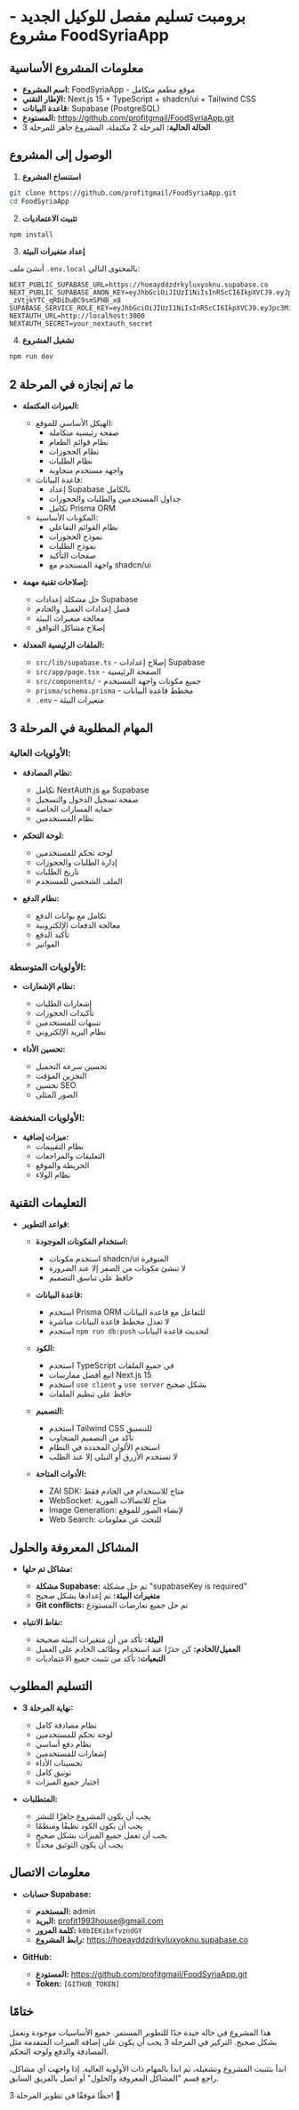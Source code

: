 # برومبت تسليم مفصل للوكيل الجديد - مشروع FoodSyriaApp

## معلومات المشروع الأساسية

* **اسم المشروع:** FoodSyriaApp - موقع مطعم متكامل
* **الإطار التقني:** Next.js 15 + TypeScript + shadcn/ui + Tailwind CSS
* **قاعدة البيانات:** Supabase (PostgreSQL)
* **المستودع:** https://github.com/profitgmail/FoodSyriaApp.git
* **الحالة الحالية:** المرحلة 2 مكتملة، المشروع جاهز للمرحلة 3

## الوصول إلى المشروع

1. **استنساخ المشروع**

```bash
git clone https://github.com/profitgmail/FoodSyriaApp.git
cd FoodSyriaApp
```

2. **تثبيت الاعتماديات**

```bash
npm install
```

3. **إعداد متغيرات البيئة**

أنشئ ملف `.env.local` بالمحتوى التالي:

```
NEXT_PUBLIC_SUPABASE_URL=https://hoeayddzdrkyluxyoknu.supabase.co
NEXT_PUBLIC_SUPABASE_ANON_KEY=eyJhbGciOiJIUzI1NiIsInR5cCI6IkpXVCJ9.eyJpc3MiOiJzdXBhYmFzZSIsInJlZiI6ImhvZWF5ZGR6ZHJreWx1eHlva251Iiwicm9sZSI6ImFub24iLCJpYXQiOjE3NTU3NzkxMzgsImV4cCI6MjA3MTM1NTEzOH0.1DQv_neLogOYvt-_zVtjkYTC_qRDiDuBC9smSPHB_x8
SUPABASE_SERVICE_ROLE_KEY=eyJhbGciOiJIUzI1NiIsInR5cCI6IkpXVCJ9.eyJpc3MiOiJzdXBhYmFzZSIsInJlZiI6ImhvZWF5ZGR6ZHJreWx1eHlva251Iiwicm9sZSI6InNlcnZpY2Vfcm9sZSIsImlhdCI6MTc1NTc3OTEzOCwiZXhwIjoyMDcxMzU1MTM4fQ.PxEnqU50mM9E78w2C8wYLvxJUwKrSooI6T1cuYFkpHw
NEXTAUTH_URL=http://localhost:3000
NEXTAUTH_SECRET=your_nextauth_secret
```

4. **تشغيل المشروع**

```bash
npm run dev
```

## ما تم إنجازه في المرحلة 2

* **الميزات المكتملة:**
  * الهيكل الأساسي للموقع:
    * صفحة رئيسية متكاملة
    * نظام قوائم الطعام
    * نظام الحجوزات
    * نظام الطلبات
    * واجهة مستخدم متجاوبة
  * قاعدة البيانات:
    * إعداد Supabase بالكامل
    * جداول المستخدمين والطلبات والحجوزات
    * تكامل Prisma ORM
  * المكونات الأساسية:
    * نظام القوائم التفاعلي
    * نموذج الحجوزات
    * نموذج الطلبات
    * صفحات التأكيد
    * واجهة المستخدم مع shadcn/ui

* **إصلاحات تقنية مهمة:**
  * حل مشكلة إعدادات Supabase
  * فصل إعدادات العميل والخادم
  * معالجة متغيرات البيئة
  * إصلاح مشاكل التوافق

* **الملفات الرئيسية المعدلة:**
  * `src/lib/supabase.ts` - إصلاح إعدادات Supabase
  * `src/app/page.tsx` - الصفحة الرئيسية
  * `src/components/` - جميع مكونات واجهة المستخدم
  * `prisma/schema.prisma` - مخطط قاعدة البيانات
  * `.env` - متغيرات البيئة

## المهام المطلوبة في المرحلة 3

### الأولويات العالية:

* **نظام المصادقة:**
  * تكامل NextAuth.js مع Supabase
  * صفحة تسجيل الدخول والتسجيل
  * حماية المسارات الخاصة
  * نظام المستخدمين

* **لوحة التحكم:**
  * لوحة تحكم للمستخدمين
  * إدارة الطلبات والحجوزات
  * تاريخ الطلبات
  * الملف الشخصي للمستخدم

* **نظام الدفع:**
  * تكامل مع بوابات الدفع
  * معالجة الدفعات الإلكترونية
  * تأكيد الدفع
  * الفواتير

### الأولويات المتوسطة:

* **نظام الإشعارات:**
  * إشعارات الطلبات
  * تأكيدات الحجوزات
  * تنبيهات للمستخدمين
  * نظام البريد الإلكتروني

* **تحسين الأداء:**
  * تحسين سرعة التحميل
  * التخزين المؤقت
  * تحسين SEO
  * الصور المثلى

### الأولويات المنخفضة:

* **ميزات إضافية:**
  * نظام التقييمات
  * التعليقات والمراجعات
  * الخريطة والموقع
  * نظام الولاء

## التعليمات التقنية

* **قواعد التطوير:**
  * **استخدام المكونات الموجودة:**
    * استخدم مكونات shadcn/ui المتوفرة
    * لا تنشئ مكونات من الصفر إلا عند الضرورة
    * حافظ على تناسق التصميم

  * **قاعدة البيانات:**
    * استخدم Prisma ORM للتفاعل مع قاعدة البيانات
    * لا تعدل مخطط قاعدة البيانات مباشرة
    * استخدم `npm run db:push` لتحديث قاعدة البيانات

  * **الكود:**
    * استخدم TypeScript في جميع الملفات
    * اتبع أفضل ممارسات Next.js 15
    * استخدم `use client` و `use server` بشكل صحيح
    * حافظ على تنظيم الملفات

  * **التصميم:**
    * استخدم Tailwind CSS للتنسيق
    * تأكد من التصميم المتجاوب
    * استخدم الألوان المحددة في النظام
    * لا تستخدم الأزرق أو النيلي إلا عند الطلب

  * **الأدوات المتاحة:**
    * ZAI SDK: متاح للاستخدام في الخادم فقط
    * WebSocket: متاح للاتصالات الفورية
    * Image Generation: لإنشاء الصور للموقع
    * Web Search: للبحث عن معلومات

## المشاكل المعروفة والحلول

* **مشاكل تم حلها:**
  * **مشكلة Supabase:** تم حل مشكلة "supabaseKey is required"
  * **متغيرات البيئة:** تم إعدادها بشكل صحيح
  * **Git conflicts:** تم حل جميع تعارضات المستودع

* **نقاط الانتباه:**
  * **البيئة:** تأكد من أن متغيرات البيئة صحيحة
  * **العميل/الخادم:** كن حذرًا عند استخدام وظائف الخادم على العميل
  * **التبعيات:** تأكد من تثبيت جميع الاعتماديات

## التسليم المطلوب

* **نهاية المرحلة 3:**
  * نظام مصادقة كامل
  * لوحة تحكم للمستخدمين
  * نظام دفع أساسي
  * إشعارات للمستخدمين
  * تحسينات الأداء
  * توثيق كامل
  * اختبار جميع الميزات

* **المتطلبات:**
  * يجب أن يكون المشروع جاهزًا للنشر
  * يجب أن يكون الكود نظيفًا ومنظمًا
  * يجب أن تعمل جميع الميزات بشكل صحيح
  * يجب أن يكون التوثيق محدثًا

## معلومات الاتصال

* **حسابات Supabase:**
  * **المستخدم:** admin
  * **البريد:** profit1993house@gmail.com
  * **كلمة المرور:** `k0bIEKibxfvzndGY`
  * **رابط المشروع:** https://hoeayddzdrkyluxyoknu.supabase.co

* **GitHub:**
  * **المستودع:** https://github.com/profitgmail/FoodSyriaApp.git
  * **Token:** `[GITHUB_TOKEN]`

## ختامًا

هذا المشروع في حالة جيدة جدًا للتطوير المستمر. جميع الأساسيات موجودة وتعمل بشكل صحيح. التركيز في المرحلة 3 يجب أن يكون على إضافة الميزات المتقدمة مثل المصادقة والدفع ولوحة التحكم.

ابدأ بتثبيت المشروع وتشغيله، ثم ابدأ بالمهام ذات الأولوية العالية. إذا واجهت أي مشاكل، راجع قسم "المشاكل المعروفة والحلول" أو اتصل بالفريق السابق.

حظًا موفقًا في تطوير المرحلة 3! 🚀